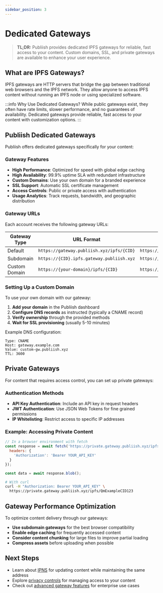 ```yaml
---
sidebar_position: 3
---
```


# Dedicated Gateways

> **TL;DR:** Publiish provides dedicated IPFS gateways for reliable, fast access to your content. Custom domains, SSL, and private gateways are available to enhance your user experience.

## What are IPFS Gateways?

IPFS gateways are HTTP servers that bridge the gap between traditional web browsers and the IPFS network. They allow anyone to access IPFS content without running an IPFS node or using specialized software.

:::info Why Use Dedicated Gateways?
While public gateways exist, they often have rate limits, slower performance, and no guarantees of availability. Dedicated gateways provide reliable, fast access to your content with customization options.
:::

## Publiish Dedicated Gateways

Publiish offers dedicated gateways specifically for your content:

### Gateway Features

- **High Performance**: Optimized for speed with global edge caching
- **High Availability**: 99.9% uptime SLA with redundant infrastructure
- **Custom Domains**: Use your own domain for a branded experience
- **SSL Support**: Automatic SSL certificate management
- **Access Controls**: Public or private access with authentication
- **Usage Analytics**: Track requests, bandwidth, and geographic distribution

### Gateway URLs

Each account receives the following gateway URLs:

| Gateway Type | URL Format | Example |
|--------------|------------|---------|
| Default | `https://gateway.publiish.xyz/ipfs/{CID}` | `https://gateway.publiish.xyz/ipfs/QmExampleCID123` |
| Subdomain | `https://{CID}.ipfs.gateway.publiish.xyz` | `https://QmExampleCID123.ipfs.gateway.publiish.xyz` |
| Custom Domain | `https://{your-domain}/ipfs/{CID}` | `https://assets.example.com/ipfs/QmExampleCID123` |

### Setting Up a Custom Domain

To use your own domain with our gateway:

1. **Add your domain** in the Publiish dashboard
2. **Configure DNS records** as instructed (typically a CNAME record)
3. **Verify ownership** through the provided methods
4. **Wait for SSL provisioning** (usually 5-10 minutes)

Example DNS configuration:

```
Type: CNAME
Host: gateway.example.com
Value: custom-gw.publiish.xyz
TTL: 3600
```

## Private Gateways

For content that requires access control, you can set up private gateways:

### Authentication Methods

- **API Key Authentication**: Include an API key in request headers
- **JWT Authentication**: Use JSON Web Tokens for fine grained permissions
- **IP Whitelisting**: Restrict access to specific IP addresses

### Example: Accessing Private Content

```javascript
// In a browser environment with fetch
const response = await fetch('https://private.gateway.publiish.xyz/ipfs/QmExampleCID123', {
  headers: {
    'Authorization': 'Bearer YOUR_API_KEY'
  }
});

const data = await response.blob();
```

```bash
# With curl
curl -H "Authorization: Bearer YOUR_API_KEY" \
  https://private.gateway.publiish.xyz/ipfs/QmExampleCID123
```

## Gateway Performance Optimization

To optimize content delivery through our gateways:

- **Use subdomain gateways** for the best browser compatibility
- **Enable edge caching** for frequently accessed content
- **Consider content chunking** for large files to improve partial loading
- **Compress assets** before uploading when possible

## Next Steps

- Learn about [IPNS](/docs/ipns) for updating content while maintaining the same address
- Explore [privacy controls](/docs/privacy) for managing access to your content
- Check out [advanced gateway features](/docs/advanced/private-gateways) for enterprise use cases 
